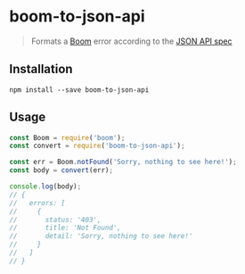 # boom-to-json-api

> Formats a [Boom](https://github.com/hapijs/boom) error according to the [JSON API spec](http://jsonapi.org/format/#errors)

## Installation

```
npm install --save boom-to-json-api
```

## Usage

```js
const Boom = require('boom');
const convert = require('boom-to-json-api');

const err = Boom.notFound('Sorry, nothing to see here!');
const body = convert(err);

console.log(body);
// {
//   errors: [
//     {
//       status: '403',
//       title: 'Not Found',
//       detail: 'Sorry, nothing to see here!'
//     }
//   ]
// }
```
